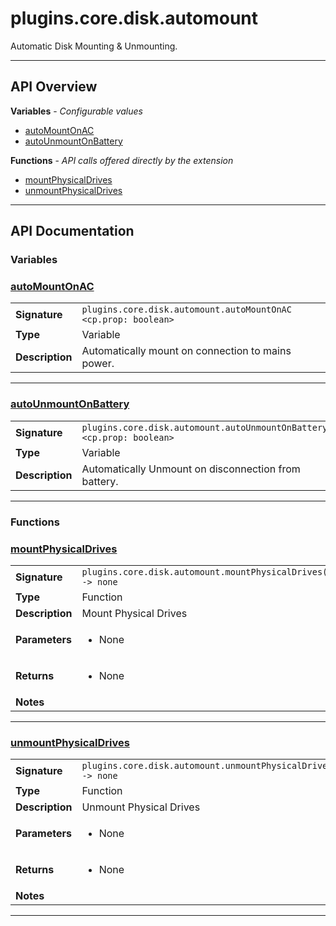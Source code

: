 # plugins.core.disk.automount

Automatic Disk Mounting & Unmounting.

---

## API Overview
**Variables** - _Configurable values_
 * [autoMountOnAC](#automountonac)
 * [autoUnmountOnBattery](#autounmountonbattery)

**Functions** - _API calls offered directly by the extension_
 * [mountPhysicalDrives](#mountphysicaldrives)
 * [unmountPhysicalDrives](#unmountphysicaldrives)


---

## API Documentation

### Variables


### [autoMountOnAC](#automountonac)

|                                             |                                                                                     |
| --------------------------------------------|-------------------------------------------------------------------------------------|
| **Signature**                               | `plugins.core.disk.automount.autoMountOnAC <cp.prop: boolean>`                                                                    |
| **Type**                                    | Variable                                                                     |
| **Description**                             | Automatically mount on connection to mains power.                                                                     |

---

### [autoUnmountOnBattery](#autounmountonbattery)

|                                             |                                                                                     |
| --------------------------------------------|-------------------------------------------------------------------------------------|
| **Signature**                               | `plugins.core.disk.automount.autoUnmountOnBattery <cp.prop: boolean>`                                                                    |
| **Type**                                    | Variable                                                                     |
| **Description**                             | Automatically Unmount on disconnection from battery.                                                                     |

---
### Functions


### [mountPhysicalDrives](#mountphysicaldrives)

|                                             |                                                                                     |
| --------------------------------------------|-------------------------------------------------------------------------------------|
| **Signature**                               | `plugins.core.disk.automount.mountPhysicalDrives() -> none`                                                                    |
| **Type**                                    | Function                                                                     |
| **Description**                             | Mount Physical Drives                                                                     |
| **Parameters**                              | <ul><li>None</li></ul> |
| **Returns**                                 | <ul><li>None</li></ul>          |
| **Notes**                                   | <ul></ul>                |

---

### [unmountPhysicalDrives](#unmountphysicaldrives)

|                                             |                                                                                     |
| --------------------------------------------|-------------------------------------------------------------------------------------|
| **Signature**                               | `plugins.core.disk.automount.unmountPhysicalDrives() -> none`                                                                    |
| **Type**                                    | Function                                                                     |
| **Description**                             | Unmount Physical Drives                                                                     |
| **Parameters**                              | <ul><li>None</li></ul> |
| **Returns**                                 | <ul><li>None</li></ul>          |
| **Notes**                                   | <ul></ul>                |

---
